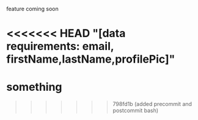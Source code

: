 feature coming soon

<<<<<<< HEAD
"[data requirements: email, firstName,lastName,profilePic]"
=======
# something
>>>>>>> 798fd1b (added precommit and postcommit bash)
